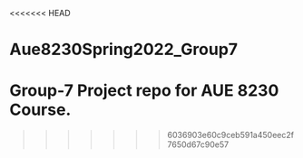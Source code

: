 <<<<<<< HEAD
# Aue8230Spring2022_Group7
Group-7 Project repo for AUE 8230 Course.
=======

>>>>>>> 6036903e60c9ceb591a450eec2f7650d67c90e57
